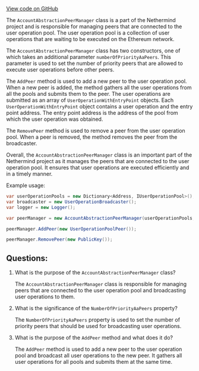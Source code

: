 [View code on GitHub](https://github.com/nethermindeth/nethermind/Nethermind.AccountAbstraction/Network/AccountAbstractionPeerManager.cs)

The `AccountAbstractionPeerManager` class is a part of the Nethermind project and is responsible for managing peers that are connected to the user operation pool. The user operation pool is a collection of user operations that are waiting to be executed on the Ethereum network. 

The `AccountAbstractionPeerManager` class has two constructors, one of which takes an additional parameter `numberOfPriorityAaPeers`. This parameter is used to set the number of priority peers that are allowed to execute user operations before other peers. 

The `AddPeer` method is used to add a new peer to the user operation pool. When a new peer is added, the method gathers all the user operations from all the pools and submits them to the peer. The user operations are submitted as an array of `UserOperationWithEntryPoint` objects. Each `UserOperationWithEntryPoint` object contains a user operation and the entry point address. The entry point address is the address of the pool from which the user operation was obtained. 

The `RemovePeer` method is used to remove a peer from the user operation pool. When a peer is removed, the method removes the peer from the broadcaster. 

Overall, the `AccountAbstractionPeerManager` class is an important part of the Nethermind project as it manages the peers that are connected to the user operation pool. It ensures that user operations are executed efficiently and in a timely manner. 

Example usage:

```csharp
var userOperationPools = new Dictionary<Address, IUserOperationPool>();
var broadcaster = new UserOperationBroadcaster();
var logger = new Logger();

var peerManager = new AccountAbstractionPeerManager(userOperationPools, broadcaster, logger);

peerManager.AddPeer(new UserOperationPoolPeer());

peerManager.RemovePeer(new PublicKey());
```
## Questions: 
 1. What is the purpose of the `AccountAbstractionPeerManager` class?
    
    The `AccountAbstractionPeerManager` class is responsible for managing peers that are connected to the user operation pool and broadcasting user operations to them.

2. What is the significance of the `NumberOfPriorityAaPeers` property?
    
    The `NumberOfPriorityAaPeers` property is used to set the number of priority peers that should be used for broadcasting user operations.

3. What is the purpose of the `AddPeer` method and what does it do?
    
    The `AddPeer` method is used to add a new peer to the user operation pool and broadcast all user operations to the new peer. It gathers all user operations for all pools and submits them at the same time.